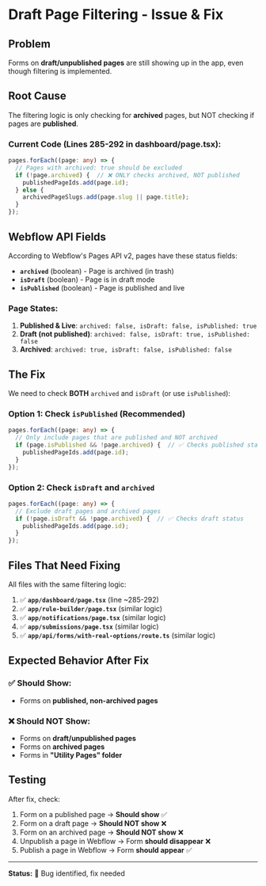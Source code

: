 # Draft Page Filtering - Issue & Fix

## Problem

Forms on **draft/unpublished pages** are still showing up in the app, even though filtering is implemented.

## Root Cause

The filtering logic is only checking for **archived** pages, but NOT checking if pages are **published**.

### Current Code (Lines 285-292 in dashboard/page.tsx):

```typescript
pages.forEach((page: any) => {
  // Pages with archived: true should be excluded
  if (!page.archived) {  // ❌ ONLY checks archived, NOT published
    publishedPageIds.add(page.id);
  } else {
    archivedPageSlugs.add(page.slug || page.title);
  }
});
```

## Webflow API Fields

According to Webflow's Pages API v2, pages have these status fields:

- **`archived`** (boolean) - Page is archived (in trash)
- **`isDraft`** (boolean) - Page is in draft mode
- **`isPublished`** (boolean) - Page is published and live

### Page States:
1. **Published & Live**: `archived: false, isDraft: false, isPublished: true`
2. **Draft (not published)**: `archived: false, isDraft: true, isPublished: false`
3. **Archived**: `archived: true, isDraft: false, isPublished: false`

## The Fix

We need to check **BOTH** `archived` and `isDraft` (or use `isPublished`):

### Option 1: Check `isPublished` (Recommended)
```typescript
pages.forEach((page: any) => {
  // Only include pages that are published and NOT archived
  if (page.isPublished && !page.archived) {  // ✅ Checks published status
    publishedPageIds.add(page.id);
  }
});
```

### Option 2: Check `isDraft` and `archived`
```typescript
pages.forEach((page: any) => {
  // Exclude draft pages and archived pages
  if (!page.isDraft && !page.archived) {  // ✅ Checks draft status
    publishedPageIds.add(page.id);
  }
});
```

## Files That Need Fixing

All files with the same filtering logic:

1. ✅ **`app/dashboard/page.tsx`** (line ~285-292)
2. ✅ **`app/rule-builder/page.tsx`** (similar logic)
3. ✅ **`app/notifications/page.tsx`** (similar logic)
4. ✅ **`app/submissions/page.tsx`** (similar logic)
5. ✅ **`app/api/forms/with-real-options/route.ts`** (similar logic)

## Expected Behavior After Fix

### ✅ **Should Show:**
- Forms on **published, non-archived pages**

### ❌ **Should NOT Show:**
- Forms on **draft/unpublished pages** 
- Forms on **archived pages**
- Forms in **"Utility Pages" folder**

## Testing

After fix, check:
1. Form on a published page → **Should show** ✅
2. Form on a draft page → **Should NOT show** ❌
3. Form on an archived page → **Should NOT show** ❌
4. Unpublish a page in Webflow → Form **should disappear** ❌
5. Publish a page in Webflow → Form **should appear** ✅

---

**Status:** 🔴 Bug identified, fix needed



